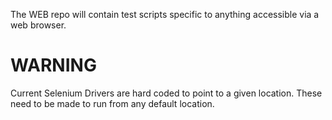 The WEB repo will contain test scripts specific to anything accessible via a web browser.  

# WARNING
Current Selenium Drivers are hard coded to point to a given location.  These need to be made to run from any default location.